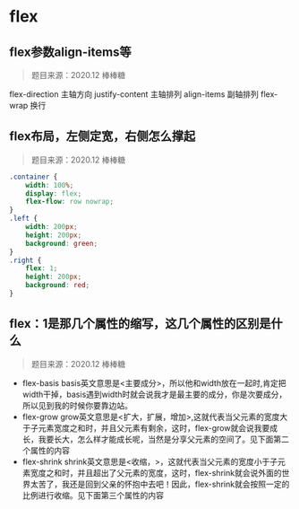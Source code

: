 # flex

## flex参数align-items等

> 题目来源：2020.12 棒棒糖

flex-direction 主轴方向
justify-content 主轴排列
align-items 副轴排列
flex-wrap 换行

## flex布局，左侧定宽，右侧怎么撑起

> 题目来源：2020.12 棒棒糖

```css
.container {
    width: 100%;
    display: flex;
    flex-flow: row nowrap;
}
.left {
    width: 200px;
    height: 200px;
    background: green;
}
.right {
    flex: 1;
    height: 200px;
    background: red;
}
```

## flex：1是那几个属性的缩写，这几个属性的区别是什么

> 题目来源：2020.12 棒棒糖

- flex-basis basis英文意思是<主要成分>，所以他和width放在一起时,肯定把width干掉，basis遇到width时就会说我才是最主要的成分，你是次要成分，所以见到我的时候你要靠边站。
- flex-grow grow英文意思是<扩大，扩展，增加>,这就代表当父元素的宽度大于子元素宽度之和时，并且父元素有剩余，这时，flex-grow就会说我要成长，我要长大，怎么样才能成长呢，当然是分享父元素的空间了。见下面第二个属性的内容
- flex-shrink shrink英文意思是<收缩，>，这就代表当父元素的宽度小于子元素宽度之和时，并且超出了父元素的宽度，这时，flex-shrink就会说外面的世界太苦了，我还是回到父亲的怀抱中去吧！因此，flex-shrink就会按照一定的比例进行收缩。见下面第三个属性的内容
